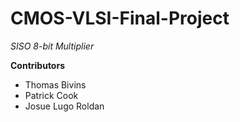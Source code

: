 # CMOS-VLSI-Final-Project
*SISO 8-bit Multiplier*

**Contributors**
- Thomas Bivins
- Patrick Cook
- Josue Lugo Roldan
